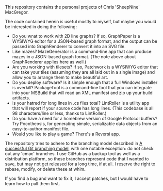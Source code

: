 This repository contains the personal projects of Chris 'SheepNine' MacGregor.

The code contained herein is useful mostly to myself, but maybe you would be interested in doing the following:

* Do you wnat to work with 2D line graphs? If so, GraphPaper is a WYSIWYG editor for a JSON-based graph format, and the output can be passed into GraphRenderer to convert it into an SVG file.
* Like mazes? MazeGenerator is a command-line app that can produce mazes in a JSON-based graph format. (The note above about GraphRenderer applies here as well.)
* Are you working with tilesets? If so, Patchwork is a WYSIWYG editor that can take your tiles (assuming they are all laid out in a single image) and allow you to arrange them to make beautiful art.
* Do you deploy software? Is it simple enough that a full Windows installer is overkill? PackageTool is a command-line tool that you can integrate into your MSBuild that will read an XML manifest and zip up your build artifacts.
* Is your hatred for long lines in .cs files total? LintRoller is a utility app that will report if your source code has long lines. (This codebase is all 98 characters/line or less, thanks to LintRoller.)
* Do you have a need for a homebrew version of Google Protocol buffers? Try Pocotheosis, for generating simple, serializable data objects from an easy-to-author manifest file.
* Would you like to play a game? There's a Reversi app.

The repository tries to adhere to the branching model described in [A successful Git branching model](http://nvie.com/posts/a-successful-git-branching-model/), with one notable exception: do not check out any 'cmac' branches. I use GitHub as a backup tool as well as a distribution platform, so these branches represent code that I wanted to save, but may not get released for a long time, if at all. I reserve the right to rebase, modify, or delete these at whim.

If you find a bug and want to fix it, I accept patches, but I would have to learn how to pull them first.
